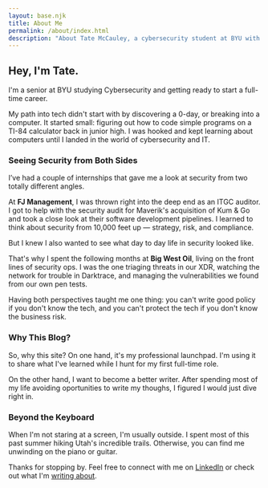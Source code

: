 ```yaml
---
layout: base.njk
title: About Me
permalink: /about/index.html
description: "About Tate McCauley, a cybersecurity student at BYU with experience in GRC, IT audit, and technical security operations."
---
```


## Hey, I'm Tate.

I'm a senior at BYU studying Cybersecurity and getting ready to start a full-time career.

My path into tech didn't start with by discovering a 0-day, or breaking into a computer. It started small: figuring out how to code simple programs on a TI-84 calculator back in junior high. I was hooked and kept learning about computers until I landed in the world of cybersecurity and IT.

### Seeing Security from Both Sides

I’ve had a couple of internships that gave me a look at security from two totally different angles.

At **FJ Management**, I was thrown right into the deep end as an ITGC auditor. I got to help with the security audit for Maverik's acquisition of Kum & Go and took a close look at their software development pipelines. I learned to think about security from 10,000 feet up — strategy, risk, and compliance.

But I knew I also wanted to see what day to day life in security looked like.

That's why I spent the following months at **Big West Oil**, living on the front lines of security ops. I was the one triaging threats in our XDR, watching the network for trouble in Darktrace, and managing the vulnerabilities we found from our own pen tests.

Having both perspectives taught me one thing: you can't write good policy if you don't know the tech, and you can't protect the tech if you don't know the business risk.

### Why This Blog?

So, why this site? On one hand, it's my professional launchpad. I'm using it to share what I've learned while I hunt for my first full-time role.

On the other hand, I want to become a better writer. After spending most of my life avoiding oportunities to write my thoughs, I figured I would just dive right in.

### Beyond the Keyboard

When I'm not staring at a screen, I'm usually outside. I spent most of this past summer hiking Utah's incredible trails. Otherwise, you can find me unwinding on the piano or guitar.

Thanks for stopping by. Feel free to connect with me on [LinkedIn](https://www.linkedin.com/in/tate-mccauley/) or check out what I'm [writing about](/posts/).